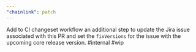 ```yaml
---
"chainlink": patch
---
```


Add to CI changeset workflow an additional step to update the Jira issue associated with this PR and set the `fixVersions` for the issue with the upcoming core release version. #internal #wip
